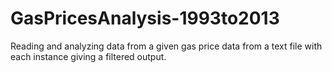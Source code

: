 # GasPricesAnalysis-1993to2013
Reading and analyzing data from a given gas price data from a text file with each instance giving a filtered output.
